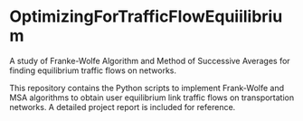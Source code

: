 # OptimizingForTrafficFlowEquiilibrium
A study of Franke-Wolfe Algorithm and Method of Successive Averages for finding equilibrium traffic flows on networks.

This repository contains the Python scripts to implement Frank-Wolfe and MSA algorithms to obtain user equilibrium link traffic flows on transportation networks. A detailed project report is included for reference.
